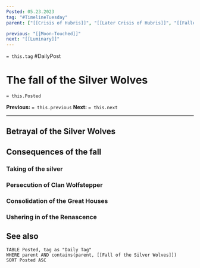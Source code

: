 ```yaml
---
Posted: 05.23.2023
tag: "#TimelineTuesday"
parent: ["[[Crisis of Hubris]]", "[[Later Crisis of Hubris]]", "[[Fallen Houses]]", "[[Clan Wolfstepper]]", "[[Silver Wolves]]", "[[New Silver Age]]", "[[Argent Ghetto]]"]

previous: "[[Moon-Touched]]"
next: "[[Luminary]]"
---
```

`= this.tag` #DailyPost 
# The fall of the Silver Wolves
`= this.Posted`

**Previous:** `= this.previous`
**Next:** `= this.next`

---

## Betrayal of the Silver Wolves

## Consequences of the fall

### Taking of the silver

### Persecution of Clan Wolfstepper

### Consolidation of the Great Houses

### Ushering in of the Renascence

## See also
```dataview
TABLE Posted, tag as "Daily Tag"
WHERE parent AND contains(parent, [[Fall of the Silver Wolves]])
SORT Posted ASC
```
